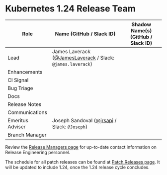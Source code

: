 # Kubernetes 1.24 Release Team

| **Role** | **Name** (**GitHub / Slack ID**) | **Shadow Name(s) (GitHub / Slack ID)** |
|----------|----------------------------------|----------------------------------------|
| Lead | James Laverack ([@JamesLaverack](https://github.com/JamesLaverack) / Slack: `@james.laverack`) | |
| Enhancements | | |
| CI Signal | | |
| Bug Triage | | |
| Docs | | |
| Release Notes | | |
| Communications | | |
| Emeritus Adviser | Joseph Sandoval ([@jrsapi](https://github.com/jrsapi) / Slack: `@Joseph`) | |
| Branch Manager | | |

Review the [Release Managers page](/release-managers.md) for up-to-date contact information on Release Engineering personnel.

The schedule for all patch releases can be found at [Patch Releases page](/releases/patch-releases.md). It will be updated to include 1.24, once the 1.24 release cycle concludes.
